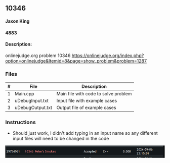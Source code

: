 ## 10346
#### Jaxon King
#### 4883
#### Description:

onlinejudge.org problem 10346
https://onlinejudge.org/index.php?option=onlinejudge&Itemid=8&page=show_problem&problem=1287

### Files

|   #   | File             | Description                                        |
| :---: | ---------------- | -------------------------------------------------- |
|   1   | Main.cpp         | Main file with code to solve problem               |
|   2   | uDebugInput.txt  | Input file with example cases                      |
|   3   | uDebugOutput.txt | Output file of example cases                       |

### Instructions
- Should just work, I didn't add typing in an input name so any different input files will need to be changed in the code

<img src="Capture.PNG" width="600">

